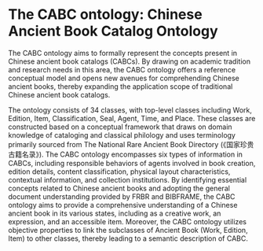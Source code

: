 # The CABC ontology: Chinese Ancient Book Catalog Ontology

The CABC ontology aims to formally represent the concepts present in Chinese ancient book catalogs (CABCs). 
By drawing on academic tradition and research needs in this area, the CABC ontology offers a reference conceptual model and opens new avenues for comprehending Chinese ancient books, thereby expanding the application scope of traditional Chinese ancient book catalogs.

The ontology consists of 34 classes, with top-level classes including Work, Edition, Item, Classification, Seal, Agent, Time, and Place. These classes are constructed based on a conceptual framework that draws on domain knowledge of cataloging and classical philology and uses terminology primarily sourced from The National Rare Ancient Book Directory (《国家珍贵古籍名录》).  The CABC ontology encompasses six types of information in CABCs, including responsible behaviors of agents involved in book creation, edition details, content classification, physical layout characteristics, contextual information, and collection institutions. By identifying essential concepts related to Chinese ancient books and adopting the general document understanding provided by FRBR and BIBFRAME, the CABC ontology aims to provide a comprehensive understanding of a Chinese ancient book in its various states, including as a creative work, an expression, and an accessible item.  Moreover, the CABC ontology utilizes objective properties to link the subclasses of Ancient Book (Work, Edition, Item) to other classes, thereby leading to a semantic description of CABC.

